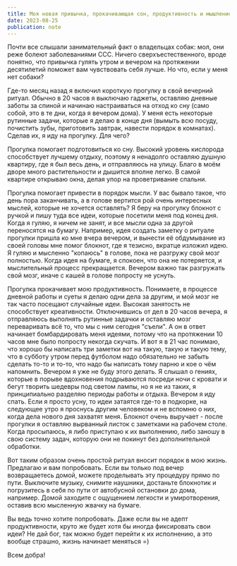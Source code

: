 ```yaml
---
title: Моя новая привычка, прокачивающая сон, продуктивность и мышление за 15 минут в день
date: 2023-08-25
publication: note
---
```


Почти все слышали занимательный факт о владельцах собак: мол, они реже болеют заболеваниями ССС. Ничего сверхъестественного, вроде понятно, что привычка гулять утром и вечером на протяжении десятилетий поможет вам чувствовать себя лучше. Но что, если у меня нет собаки?

Где-то месяц назад я включил короткую прогулку в свой вечерний ритуал. Обычно в 20 часов я выключаю гаджеты, оставляю дневные заботы за спиной и начинаю настраиваться на отход ко сну (само собой, это в те дни, когда я вечером дома). У меня есть некоторые рутинные задачи, которые я делаю в конце дня (вымыть всю посуду, почистить зубы, приготовить завтрак, навести порядок в комнатах). Сделав их, я иду на прогулку. Для чего?

Прогулка помогает подготовиться ко сну. Высокий уровень кислорода способствует лучшему отдыху, поэтому я ненадолго оставляю душную квартиру, где я был весь день, и отправляюсь на улицу. Благо в моём дворе много растительности и дышится вполне легко. В самой квартире открываю окна, делая упор на проветривание спальни. 

Прогулка помогает привести в порядок мысли. У вас бывало такое, что день пора заканчивать, а в голове вертится рой очень интересных мыслей, которые не хочется оставлять? Я беру на прогулку блокнот с ручкой и пишу туда все идеи, которые посетили меня под конец дня. Когда я гуляю, я ничем не занят, и все мысли одна за другой переносятся на бумагу. Например, идея создать заметку о ритуале прогулки пришла ко мне вчера вечером, и вынести её обдумывание из своей головы мне помог блокнот, где я тезисно, вкратце изложил идею. Я гуляю и мысленно "копаюсь" в голове, пока не разгружу свой мозг полностью. Когда идея на бумаге, я спокоен, что она не потеряется, и мыслительный процесс прекращается. Вечером важно так разгружать свой мозг, иначе с кашей в голове попросту не уснуть.

Прогулка прокачивает мою продуктивность. Понимаете, в процессе дневной работы и суеты я делаю одни дела за другим, и мой мозг не так часто посещают случайные идеи. Высокая занятость не способствует креативности. Отключившись от дел в 20 часов вечера, я отправляюсь выполнять рутинные задачки и оставляю мозг переваривать всё то, что мы с ним сегодня "съели". А он в ответ начинает бомбардировать меня идеями, потому что на протяжении 10 часов мне было попросту некогда скучать. И вот я в 21 час понимаю, что хорошо бы написать три заметки вот на такую, такую и такую тему, что в субботу утром перед футболом надо обязательно не забыть сделать то-то и то-то, что надо бы написать тому парню и кое о чём напомнить. Вечером я уже не буду этого делать. Я слышал о гениях, которые в порыве вдохновения подрываются посреди ночи с кровати и бегут творить шедевры под светом лампы, но я не из таких, я принципиально разделяю периоды работы и отдыха. Вечером я иду спать. Если я просто усну, то идеи затаятся где-то в подкорке, на следующее утро я проснусь другим человеком и не вспомню о них, когда дела нового дня захватят меня. Блокнот очень выручает - после прогулки я оставляю вырванный листок с заметками на рабочем столе. Когда просыпаюсь, я либо приступаю к их выполнению, либо заношу в свою систему задач, которую они не покинут без дополнительной обработки.

Вот таким образом очень простой ритуал вносит порядок в мою жизнь. Предлагаю и вам попробовать. Если вы только под вечер возвращаетесь домой, можете проделывать эту процедуру прямо по пути. Выключите музыку, снимите наушники, достаньте блокнотик и погрузитесь в себя по пути от автобусной остановки до дома, например. Домой заходите с ощущением легкости и умиротворения, оставив всю мысленную жвачку на бумаге.

Вы ведь точно хотите попробовать. Даже если вы не адепт продуктивности, круто же будет хотя бы иногда фиксировать свои идеи? Не дай бог, так можно будет перейти к их исполнению, а это вообще страшно, жизнь начинает меняться =)

Всем добра!